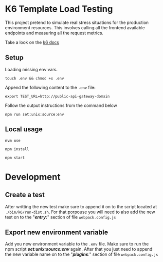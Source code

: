 # K6 Template Load Testing

This project pretend to simulate real stress situations for the production environment resources. This involves calling all the frontend available endpoints and measuring all the request metrics.

Take a look on the <a href="https://k6.io/docs/">k6 docs</a>

## Setup

Loading missing env vars.
```
touch .env && chmod +x .env
```
Append the following content to the `.env` file:
```
export TEST_URL=http://public-api-gateway-domain
```
Follow the output instructions from the command below
```
npm run set:unix:source:env
```

## Local usage

```
nvm use
```

```
npm install
```

```
npm start
```

# Development

## Create a test

After writting the new test make sure to append it on to the script located at `./bin/k6/run-dist.sh`. For that porpouse you will need to also add the new test on to the "_**entry:**_" section of file `webpack.config.js`

## Export new environment variable

Add you new environment variable to the `.env` file. Make sure to run the npm script _**set:unix:source:env**_ again. After that you just need to append the new variable name on to the "_**plugins**_:" section of file `webpack.config.js`
